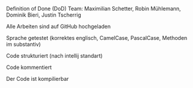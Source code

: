 Definition of Done (DoD)
Team: Maximilian Schetter, Robin Mühlemann, Dominik Bieri, Justin Tscherrig

Alle Arbeiten sind auf GitHub hochgeladen

Sprache getestet (korrektes englisch, CamelCase, PascalCase, Methoden im substantiv)

Code strukturiert (nach intellij standart)

Code kommentiert 

Der Code ist kompilierbar

